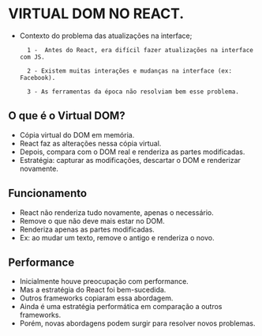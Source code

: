 # VIRTUAL DOM NO REACT.

- Contexto do problema das atualizações na interface;

        1 -  Antes do React, era difícil fazer atualizações na interface com JS.

        2 - Existem muitas interações e mudanças na interface (ex: Facebook).

        3 - As ferramentas da época não resolviam bem esse problema.

## O que é o Virtual DOM?

* Cópia virtual do DOM em memória.
* React faz as alterações nessa cópia virtual.
* Depois, compara com o DOM real e renderiza as partes modificadas.
* Estratégia: capturar as modificações, descartar o DOM e renderizar novamente.


## Funcionamento
* React não renderiza tudo novamente, apenas o necessário.
* Remove o que não deve mais estar no DOM.
* Renderiza apenas as partes modificadas.
* Ex: ao mudar um texto, remove o antigo e renderiza o novo.


## Performance

* Inicialmente houve preocupação com performance.
* Mas a estratégia do React foi bem-sucedida.
* Outros frameworks copiaram essa abordagem.
* Ainda é uma estratégia performática em comparação a outros frameworks.
* Porém, novas abordagens podem surgir para resolver novos problemas.
